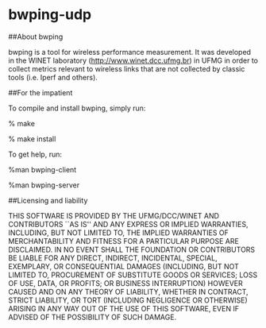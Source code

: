 # bwping-udp

##About bwping

bwping is a tool for wireless performance measurement. It was
developed in the WINET laboratory (http://www.winet.dcc.ufmg.br) in
UFMG in order to collect metrics relevant to wireless links that are
not collected by classic tools (i.e. Iperf and others).


##For the impatient

To compile and install bwping, simply run:

% make

% make install

To get help, run:

%man bwping-client

%man bwping-server



##Licensing and liability


THIS SOFTWARE IS PROVIDED BY THE UFMG/DCC/WINET AND CONTRIBUTORS ``AS
IS'' AND ANY EXPRESS OR IMPLIED WARRANTIES, INCLUDING, BUT NOT
LIMITED TO, THE IMPLIED WARRANTIES OF MERCHANTABILITY AND FITNESS FOR
A PARTICULAR PURPOSE ARE DISCLAIMED.  IN NO EVENT SHALL THE
FOUNDATION OR CONTRIBUTORS BE LIABLE FOR ANY DIRECT, INDIRECT,
INCIDENTAL, SPECIAL, EXEMPLARY, OR CONSEQUENTIAL DAMAGES (INCLUDING,
BUT NOT LIMITED TO, PROCUREMENT OF SUBSTITUTE GOODS OR SERVICES; LOSS
OF USE, DATA, OR PROFITS; OR BUSINESS INTERRUPTION) HOWEVER CAUSED
AND ON ANY THEORY OF LIABILITY, WHETHER IN CONTRACT, STRICT
LIABILITY, OR TORT (INCLUDING NEGLIGENCE OR OTHERWISE) ARISING IN ANY
WAY OUT OF THE USE OF THIS SOFTWARE, EVEN IF ADVISED OF THE
POSSIBILITY OF SUCH DAMAGE.

